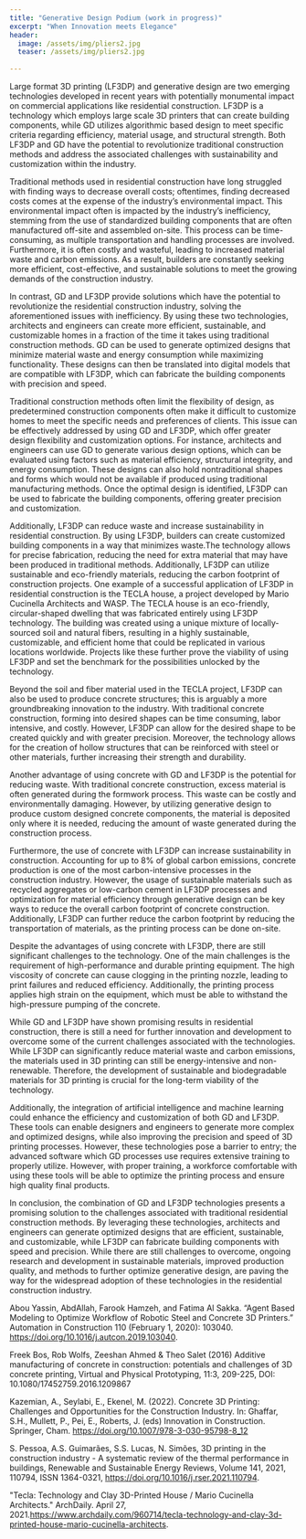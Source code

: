 ```yaml
---
title: "Generative Design Podium (work in progress)"
excerpt: "When Innovation meets Elegance"
header:
  image: /assets/img/pliers2.jpg
  teaser: /assets/img/pliers2.jpg
  
---
```



Large format 3D printing (LF3DP) and generative design are two emerging technologies developed in recent years with potentially monumental impact on commercial applications like residential construction. LF3DP is a technology which employs large scale 3D printers that can create building components, while GD utilizes algorithmic based design to meet specific criteria regarding efficiency, material usage, and structural strength. Both LF3DP and GD have the potential to revolutionize traditional construction methods and address the associated challenges with sustainability and customization within the industry. 

Traditional methods used in residential construction have long struggled with finding ways to decrease overall costs; oftentimes, finding decreased costs comes at the expense of the industry’s environmental impact. This environmental impact often is impacted by the industry’s inefficiency, stemming from the use of standardized building components that are often manufactured off-site and assembled on-site. This process can be time-consuming, as multiple transportation and handling processes are involved. Furthermore, it is often costly and wasteful, leading to increased material waste and carbon emissions. As a result, builders are constantly seeking more efficient, cost-effective, and sustainable solutions to meet the growing demands of the construction industry.

In contrast, GD and LF3DP provide solutions which have the potential to revolutionize the residential construction industry, solving the aforementioned issues with inefficiency. By using these two technologies, architects and engineers can create more efficient, sustainable, and customizable homes in a fraction of the time it takes using traditional construction methods. GD can be used to generate optimized designs that minimize material waste and energy consumption while maximizing functionality. These designs can then be translated into digital models that are compatible with LF3DP, which can fabricate the building components with precision and speed.

Traditional construction methods often limit the flexibility of design, as predetermined construction components often make it difficult to customize homes to meet the specific needs and preferences of clients. This issue can be effectively addressed by using GD and LF3DP, which offer greater design flexibility and customization options. For instance, architects and engineers can use GD to generate various design options, which can be evaluated using factors such as material efficiency, structural integrity, and energy consumption. These designs can also hold nontraditional shapes and forms which would not be available if produced using traditional manufacturing methods. Once the optimal design is identified, LF3DP can be used to fabricate the building components, offering greater precision and customization.

Additionally, LF3DP can reduce waste and increase sustainability in residential construction. By using LF3DP, builders can create customized building components in a way that minimizes waste.The technology allows for precise fabrication, reducing the need for extra material that may have been produced in traditional methods. Additionally, LF3DP can utilize sustainable and eco-friendly materials, reducing the carbon footprint of construction projects. One example of a successful application of LF3DP in residential construction is the TECLA house, a project developed by Mario Cucinella Architects and WASP. The TECLA house is an eco-friendly, circular-shaped dwelling that was fabricated entirely using LF3DP technology. The building was created using a unique mixture of locally-sourced soil and natural fibers, resulting in a highly sustainable, customizable, and efficient home that could be replicated in various locations worldwide. Projects like these further prove the viability of using LF3DP and set the benchmark for the possibilities unlocked by the technology. 

Beyond the soil and fiber material used in the TECLA project, LF3DP can also be used to produce concrete structures; this is arguably a more groundbreaking innovation to the industry. With traditional concrete construction, forming into desired shapes can be time consuming, labor intensive, and costly. However, LF3DP can allow for the desired shape to be created quickly and with greater precision. Moreover, the technology allows for the creation of hollow structures that can be reinforced with steel or other materials, further increasing their strength and durability.

Another advantage of using concrete with GD and LF3DP is the potential for reducing waste. With traditional concrete construction, excess material is often generated during the formwork process. This waste can be costly and environmentally damaging. However, by utilizing generative design to produce custom designed concrete components, the material is deposited only where it is needed, reducing the amount of waste generated during the construction process.

Furthermore, the use of concrete with LF3DP can increase sustainability in construction. Accounting for up to 8% of global carbon emissions, concrete production is one of the most carbon-intensive processes in the construction industry. However, the usage of sustainable materials such as recycled aggregates or low-carbon cement in LF3DP processes and optimization for material efficiency  through generative design can be key ways to reduce the overall carbon footprint of concrete construction. Additionally, LF3DP can further reduce the carbon footprint by reducing the transportation of materials, as the printing process can be done on-site.

Despite the advantages of using concrete with LF3DP, there are still significant challenges to the technology. One of the main challenges is the requirement of high-performance and durable printing equipment. The high viscosity of concrete can cause clogging in the printing nozzle, leading to print failures and reduced efficiency. Additionally, the printing process applies high strain on the equipment, which must be able to withstand the high-pressure pumping of the concrete. 

While GD and LF3DP have shown promising results in residential construction, there is still a need for further innovation and development to overcome some of the current challenges associated with the technologies. While LF3DP can significantly reduce material waste and carbon emissions, the materials used in 3D printing can still be energy-intensive and non-renewable. Therefore, the development of sustainable and biodegradable materials for 3D printing is crucial for the long-term viability of the technology.

Additionally, the integration of artificial intelligence and machine learning could enhance the efficiency and customization of both GD and LF3DP. These tools can enable designers and engineers to generate more complex and optimized designs, while also improving the precision and speed of 3D printing processes. However, these technologies pose a barrier to entry; the advanced software which GD processes use requires extensive training to properly utilize. However, with proper training, a workforce comfortable with using these tools will be able to  optimize the printing process and ensure high quality final products. 

In conclusion, the combination of GD and LF3DP technologies presents a promising solution to the challenges associated with traditional residential construction methods. By leveraging these technologies, architects and engineers can generate optimized designs that are efficient, sustainable, and customizable, while LF3DP can fabricate building components with speed and precision. While there are still challenges to overcome, ongoing research and development in sustainable materials, improved production quality, and methods to further optimize generative design, are paving the way for the widespread adoption of these technologies in the residential construction industry.


Abou Yassin, AbdAllah, Farook Hamzeh, and Fatima Al Sakka. “Agent Based Modeling to Optimize Workflow of Robotic Steel and Concrete 3D Printers.” Automation in Construction 110 (February 1, 2020): 103040. https://doi.org/10.1016/j.autcon.2019.103040.

Freek Bos, Rob Wolfs, Zeeshan Ahmed & Theo Salet (2016) Additive manufacturing of concrete in construction: potentials and challenges of 3D concrete printing, Virtual and Physical Prototyping, 11:3, 209-225, DOI: 10.1080/17452759.2016.1209867

Kazemian, A., Seylabi, E., Ekenel, M. (2022). Concrete 3D Printing: Challenges and Opportunities for the Construction Industry. In: Ghaffar, S.H., Mullett, P., Pei, E., Roberts, J. (eds) Innovation in Construction. Springer, Cham. https://doi.org/10.1007/978-3-030-95798-8_12

S. Pessoa, A.S. Guimarães, S.S. Lucas, N. Simões,
3D printing in the construction industry - A systematic review of the thermal performance in buildings, Renewable and Sustainable Energy Reviews, Volume 141, 2021, 110794, ISSN 1364-0321, https://doi.org/10.1016/j.rser.2021.110794.

"Tecla: Technology and Clay 3D-Printed House / Mario Cucinella Architects." ArchDaily. April 27, 2021.https://www.archdaily.com/960714/tecla-technology-and-clay-3d-printed-house-mario-cucinella-architects.



